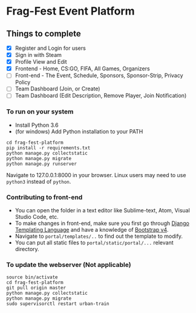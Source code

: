 # Frag-Fest Event Platform

## Things to complete

- [x] Register and Login for users  
- [x] Sign in with Steam  
- [x] Profile View and Edit  
- [x] Frontend - Home, CS:GO, FIFA, All Games, Organizers  
- [ ] Front-end - The Event, Schedule, Sponsors, Sponsor-Strip, Privacy Policy  
- [ ] Team Dashboard (Join, or Create)  
- [ ] Team Dashboard (Edit Description, Remove Player, Join Notification)  

### To run on your system

- Install Python 3.6
- (for windows) Add Python installation to your PATH

```
cd frag-fest-platform
pip install -r requirements.txt
python manage.py collectstatic
python manage.py migrate
python manage.py runserver
```

Navigate to 127.0.0.1:8000 in your browser. Linux users may need to use `python3` instead of `python`.

### Contributing to front-end

 - You can open the folder in a text editor like Sublime-text, Atom, Visual Studio Code, etc.
 - To make changes in front-end, make sure you first go through [Django Templating Language](https://docs.djangoproject.com/en/1.11/ref/templates/language/) and have a knowledge of [Bootstrap v4](https://getbootstrap.com/).
 - Navigate to `portal/templates/..` to find out the template to modify.
 - You can put all static files to `portal/static/portal/...` relevant directory.


### To update the webserver (Not applicable)

```
source bin/activate
cd frag-fest-platform
git pull origin master
python manage.py collectstatic
python manage.py migrate
sudo supervisorctl restart urban-train
```

